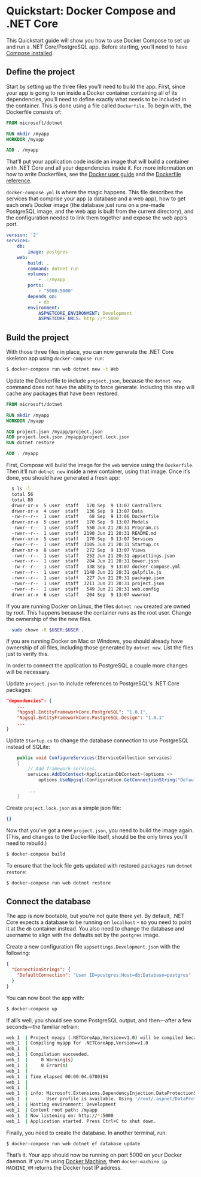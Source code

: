 # Quickstart: Docker Compose and .NET Core
This Quickstart guide will show you how to use Docker Compose to set up and run a .NET Core/PostgreSQL app. Before starting, you’ll need to have [Compose installed][].

[Compose installed]: https://docs.docker.com/compose/install/

## Define the project
Start by setting up the three files you’ll need to build the app. First, since your app is going to run inside a Docker container containing all of its dependencies, you’ll need to define exactly what needs to be included in the container. This is done using a file called `Dockerfile`. To begin with, the Dockerfile consists of:

```dockerfile
FROM microsoft/dotnet

RUN mkdir /myapp
WORKDIR /myapp

ADD . /myapp
```
That’ll put your application code inside an image that will build a container with .NET Core and all your dependencies inside it. For more information on how to write Dockerfiles, see the [Docker user guide][] and the [Dockerfile reference][].

[Docker user guide]: https://docs.docker.com/engine/tutorials/dockerimages/#building-an-image-from-a-dockerfile
[Dockerfile reference]: https://docs.docker.com/engine/reference/builder/

`docker-compose.yml` is where the magic happens. This file describes the services that comprise your app (a database and a web app), how to get each one’s Docker image (the database just runs on a pre-made PostgreSQL image, and the web app is built from the current directory), and the configuration needed to link them together and expose the web app’s port.

```yaml
version: '2'
services:
    db:
        image: postgres
    web:
        build: .
        command: dotnet run
        volumes:
            - .:/myapp
        ports:
            - "5000:5000"
        depends_on:
            - db
        environment:
            ASPNETCORE_ENVIRONMENT: Development
            ASPNETCORE_URLS: http://*:5000
```
## Build the project
With those three files in place, you can now generate the .NET Core skeleton app using `docker-compose run`:

```bash
$ docker-compose run web dotnet new -t Web
```

Update the Dockerfile to include `project.json`, because the `dotnet new` command does not have the ability to force generate.  Including this step will cache any packages that have been restored.

```dockerfile
FROM microsoft/dotnet

RUN mkdir /myapp
WORKDIR /myapp

ADD project.json /myapp/project.json
ADD project.lock.json /myapp/project.lock.json
RUN dotnet restore

ADD . /myapp
```
First, Compose will build the image for the `web` service using the `Dockerfile`. Then it’ll run `dotnet new` inside a new container, using that image. Once it’s done, you should have generated a fresh app:

```bash
  $ ls -l
  total 56
  total 88
  drwxr-xr-x  5 user  staff   170 Sep  9 13:07 Controllers
  drwxr-xr-x  4 user  staff   136 Sep  9 13:07 Data
  -rw-r--r--  1 user  staff    68 Sep  9 13:06 Dockerfile
  drwxr-xr-x  5 user  staff   170 Sep  9 13:07 Models
  -rwxr--r--  1 user  staff   550 Jun 21 20:31 Program.cs
  -rwxr--r--  1 user  staff  2190 Jun 21 20:31 README.md
  drwxr-xr-x  5 user  staff   170 Sep  9 13:07 Services
  -rwxr--r--  1 user  staff  3105 Jun 21 20:31 Startup.cs
  drwxr-xr-x  8 user  staff   272 Sep  9 13:07 Views
  -rwxr--r--  1 user  staff   252 Jun 21 20:31 appsettings.json
  -rwxr--r--  1 user  staff   204 Jun 21 20:31 bower.json
  -rw-r--r--  1 user  staff   338 Sep  9 13:07 docker-compose.yml
  -rwxr--r--  1 user  staff  1148 Jun 21 20:31 gulpfile.js
  -rwxr--r--  1 user  staff   227 Jun 21 20:31 package.json
  -rwxr--r--  1 user  staff  3211 Jun 21 20:31 project.json
  -rwxr--r--  1 user  staff   549 Jun 21 20:31 web.config
  drwxr-xr-x  6 user  staff   204 Sep  9 13:07 wwwroot
```
If you are running Docker on Linux, the files `dotnet new` created are owned by root. This happens because the container runs as the root user. Change the ownership of the the new files.

```bash
  sudo chown -R $USER:$USER .
```

If you are running Docker on Mac or Windows, you should already have ownership of all files, including those generated by `dotnet new`. List the files just to verify this.

In order to connect the application to PostgreSQL a couple more changes will be necessary.

Update `project.json` to include references to PostgreSQL's .NET Core packages:

```json
"dependencies": {
    ...
    "Npgsql.EntityFrameworkCore.PostgreSQL": "1.0.1",
    "Npgsql.EntityFrameworkCore.PostgreSQL.Design": "1.0.1"
    ...
}
```

Update `Startup.cs` to change the database connection to use PostgreSQL instead of SQLite:

```csharp
    public void ConfigureServices(IServiceCollection services)
    {
        // Add framework services.
        services.AddDbContext<ApplicationDbContext>(options =>
            options.UseNpgsql(Configuration.GetConnectionString("DefaultConnection")));

        ...
    }
```

Create `project.lock.json` as a simple json file:

```json
{}
```

Now that you’ve got a new `project.json`, you need to build the image again. (This, and changes to the Dockerfile itself, should be the only times you’ll need to rebuild.)

```bash
$ docker-compose build
```

To ensure that the lock file gets updated with restored packages run `dotnet restore`:

```bash
$ docker-compose run web dotnet restore
```

## Connect the database
The app is now bootable, but you’re not quite there yet. By default, .NET Core expects a database to be running on `localhost` - so you need to point it at the `db` container instead. You also need to change the database and username to align with the defaults set by the `postgres` image.

Create a new configuration file `appsettings.Development.json` with the following:

```json
{
  "ConnectionStrings": {
    "DefaultConnection": "User ID=postgres;Host=db;Database=postgres"
  }
}
```

You can now boot the app with:

```bash
$ docker-compose up
```

If all’s well, you should see some PostgreSQL output, and then—after a few seconds—the familiar refrain:

```bash
web_1  | Project myapp (.NETCoreApp,Version=v1.0) will be compiled because expected outputs are missing                                                                                                                     
web_1  | Compiling myapp for .NETCoreApp,Version=v1.0                                                                            
web_1  |                                                                                                                         
web_1  | Compilation succeeded.                                                                                                  
web_1  |     0 Warning(s)                                                                                                        
web_1  |     0 Error(s)                                                                                                          
web_1  |                                                                                                                         
web_1  | Time elapsed 00:00:04.6780194                                                                                           
web_1  |                                                                                                                         
web_1  |                                                                                                                         
web_1  | info: Microsoft.Extensions.DependencyInjection.DataProtectionServices[0]                                                
web_1  |       User profile is available. Using '/root/.aspnet/DataProtection-Keys' as key repository; keys will not be encrypted at rest.                                                                                  
web_1  | Hosting environment: Development                                                                                        
web_1  | Content root path: /myapp                                                                                               
web_1  | Now listening on: http://*:5000                                                                                         
web_1  | Application started. Press Ctrl+C to shut down.
```

Finally, you need to create the database. In another terminal, run:

```bash
$ docker-compose run web dotnet ef database update
```

That’s it. Your app should now be running on port 5000 on your Docker daemon. If you’re using [Docker Machine][], then `docker-machine ip MACHINE_VM` returns the Docker host IP address.

[Docker Machine]: https://docs.docker.com/machine/overview/
